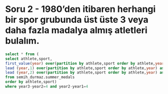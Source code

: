 # Soru 2 - 1980’den itibaren herhangi bir spor grubunda üst üste 3 veya daha fazla madalya almış atletleri bulalım.

```SQL
select * from (
select athlete,sport,
first_value(year) over(partition by athlete,sport order by athlete,year) as year1,
lead (year,1) over(partition by athlete,sport order by athlete,year) as year2,
lead (year,2) over(partition by athlete,sport order by athlete,year) as year3,
from semih_durmaz.summer_medals
order by athlete,sport)
where year3-year2=4 and year2-year1=4
```
